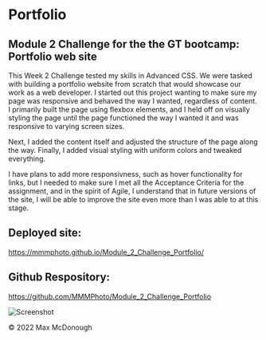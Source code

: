 # Portfolio

## Module 2 Challenge for the the GT bootcamp: Portfolio web site
This Week 2 Challenge tested my skills in Advanced CSS. We were tasked with building a portfolio website from scratch that would showcase our work as a web developer. I started out this project wanting to make sure my page was responsive and behaved the way I wanted, regardless of content. I primarily built the page using flexbox elements, and I held off on visually styling the page until the page functioned the way I wanted it and was responsive to varying screen sizes.

Next, I added the content itself and adjusted the structure of the page along the way. Finally, I added visual styling with uniform colors and tweaked everything.

I have plans to add more responsivness, such as hover functionality for links, but I needed to make sure I met all the Acceptance Criteria for the assignment, and in the spirit of Agile, I understand that in future versions of the site, I will be able to improve the site even more than I was able to at this stage.

## Deployed site:
https://mmmphoto.github.io/Module_2_Challenge_Portfolio/

## Github Respository: 
https://github.com/MMMPhoto/Module_2_Challenge_Portfolio

![Screenshot](/assets/photos/portfolio-site-screenshot.png?raw=true "Screenshot")


© 2022 Max McDonough

